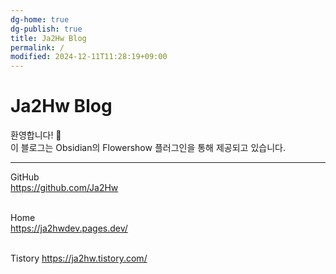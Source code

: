 ```yaml
---
dg-home: true
dg-publish: true
title: Ja2Hw Blog
permalink: /
modified: 2024-12-11T11:28:19+09:00
---
```


# Ja2Hw Blog

환영합니다! 👋<br>
이 블로그는 Obsidian의 Flowershow 플러그인을 통해 제공되고 있습니다.

---

GitHub<br>
https://github.com/Ja2Hw<br><br>

Home<br>
https://ja2hwdev.pages.dev/<br><br>

Tistory
https://ja2hw.tistory.com/
